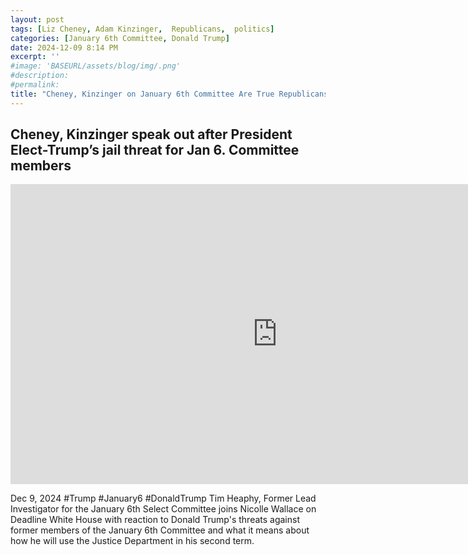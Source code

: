 ```yaml
---
layout: post
tags: [Liz Cheney, Adam Kinzinger,  Republicans,  politics]
categories: [January 6th Committee, Donald Trump]
date: 2024-12-09 8:14 PM
excerpt: ''
#image: 'BASEURL/assets/blog/img/.png'
#description:
#permalink:
title: "Cheney, Kinzinger on January 6th Committee Are True Republicans"
---
```



## Cheney, Kinzinger speak out after President Elect-Trump’s jail threat for Jan 6. Committee members

<iframe width="853" height="480" src="https://www.youtube.com/embed/NrcS412BlFc" title="Cheney, Kinzinger speak out after President Elect-Trump’s jail threat for Jan 6. Committee members" frameborder="0" allow="accelerometer; autoplay; clipboard-write; encrypted-media; gyroscope; picture-in-picture; web-share" referrerpolicy="strict-origin-when-cross-origin" allowfullscreen></iframe>

Dec 9, 2024  #Trump #January6 #DonaldTrump
Tim Heaphy, Former Lead Investigator for the January 6th Select Committee joins Nicolle Wallace on Deadline White House with reaction to Donald Trump's threats against former members of the January 6th Committee and what it means about how he will use the Justice Department in his second term. 
